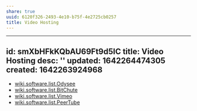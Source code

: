 ```yaml
---
share: true
uuid: 6120f326-2493-4e10-b75f-4e2725cb0257
title: Video Hosting
---
```

---
id: smXbHFkKQbAU69Ft9d5IC
title: Video Hosting
desc: ''
updated: 1642264474305
created: 1642263924968
---

* [wiki.software.list.Odysee](/undefined)
* [wiki.software.list.BitChute](/undefined)
* [wiki.software.list.Vimeo](/undefined)
* [wiki.software.list.PeerTube](/undefined)

